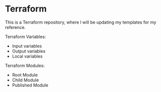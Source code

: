 # Terraform
This is a Terraform repository, where I will be updating my templates for my reference.


Terraform Variables:

- Input variables
- Output variables
- Local variables


Terraform Modules:

- Root Module
- Child Module
- Published Module
